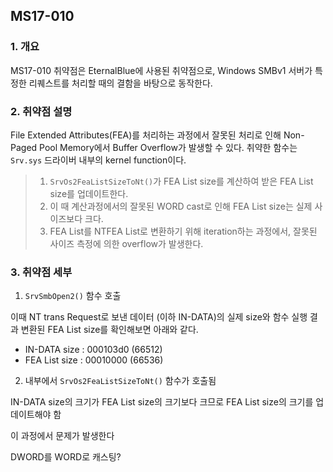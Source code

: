 ## MS17-010

### 1. 개요

MS17-010 취약점은 EternalBlue에 사용된 취약점으로, Windows SMBv1 서버가 특정한 리퀘스트를 처리할 때의 결함을 바탕으로 동작한다.

### 2. 취약점 설명

File Extended Attributes(FEA)를 처리하는 과정에서 잘못된 처리로 인해 Non-Paged Pool Memory에서 Buffer Overflow가 발생할 수 있다.
취약한 함수는 `Srv.sys` 드라이버 내부의 kernel function이다.

>  1. `SrvOs2FeaListSizeToNt()`가 FEA List size를 계산하여 받은 FEA List size를 업데이트한다.
>  2. 이 때 계산과정에서의 잘못된 WORD cast로 인해 FEA List size는 실제 사이즈보다 크다.
>  3. FEA List를 NTFEA List로 변환하기 위해 iteration하는 과정에서, 잘못된 사이즈 측정에 의한 overflow가 발생한다.

### 3. 취약점 세부

1. `SrvSmbOpen2()` 함수 호출

이때 NT trans Request로 보낸 데이터 (이하 IN-DATA)의 실제 size와 함수 실행 결과 변환된 FEA List size를 확인해보면 아래와 같다.

- IN-DATA size : 000103d0 (66512)
- FEA List size : 00010000 (66536)

2. 내부에서 `SrvOs2FeaListSizeToNt()` 함수가 호출됨

IN-DATA size의 크기가 FEA List size의 크기보다 크므로 FEA List size의 크기를 업데이트해야 함

이 과정에서 문제가 발생한다

DWORD를 WORD로 캐스팅?


